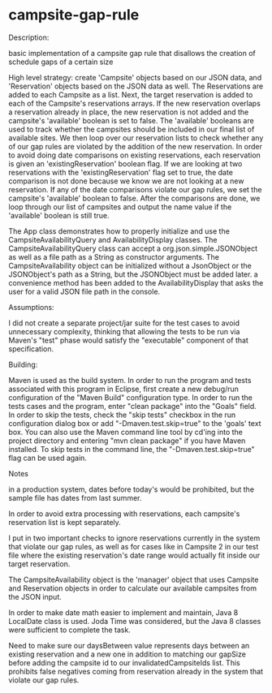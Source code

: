 # campsite-gap-rule
Description:

basic implementation of a campsite gap rule that disallows the creation of schedule gaps of a certain size

High level strategy: create 'Campsite' objects based on our JSON data, and 'Reservation' objects based on the JSON data as well. The Reservations are added to each Campsite as a list.  Next, the target reservation is added to each of the Campsite's reservations arrays.  If the new reservation overlaps a reservation already in place, the new reservation is not added and the campsite's 'available' boolean is set to false.  The 'available' booleans are used to track whether the campsites should be included in our final list of available sites.  We then loop over our reservation lists to check whether any of our gap rules are violated by the addition of the new reservation.  In order to avoid doing date comparisons on existing reservations, each reservation is given an 'existingReservation' boolean flag. If we are looking at two reservations with the 'existingReservation' flag set to true, the date comparison is not done because we know we are not looking at a new reservation.  If any of the date comparisons violate our gap rules, we set the campsite's 'available' boolean to false.  After the comparisons are done, we loop through our list of campsites and output the name value if the 'available' boolean is still true.          

The App class demonstrates how to properly initialize and use the CampsiteAvailabilityQuery and AvailabilityDisplay classes. The CampsiteAvailabilityQuery class can accept a org.json.simple.JSONObject as well as a file path as a String as constructor arguments. The CampsiteAvailability object can be  initialized without a JsonObject or the JSONObject's path as a String, but the JSONObject must be added later.  a convenience method has been added to the AvailabilityDisplay that asks the user for a valid JSON file path in the console.      

Assumptions: 

I did not create a separate project/jar suite for the test cases to avoid unnecessary complexity, thinking that allowing the tests to be run via Maven's "test" phase would satisfy the "executable" component of that specification.    

Building: 

Maven is used as the build system.  In order to run the program and tests associated with this program in Eclipse, first create a new debug/run configuration of the "Maven Build" configuration type.   In order to run the tests cases and the program, enter "clean package" into the "Goals" field.  In order to skip the tests, check the "skip tests" checkbox in the run configuration dialog box or add "-Dmaven.test.skip=true" to the 'goals' text box.  You can also use the Maven command line tool by cd'ing into the project directory and entering "mvn clean package" if you have Maven installed.  To skip tests in the command line, the "-Dmaven.test.skip=true" flag can be used again.           
      
      
Notes

in a production system, dates before today's would be prohibited, but the sample file has dates from last summer.

In order to avoid extra processing with reservations, each campsite's reservation list is kept separately.  

I put in two important checks to ignore reservations currently in the system that violate our gap rules, as well as for cases like in Campsite 2 in our test file where the existing reservation's date range would actually fit inside our target reservation.  

The CampsiteAvailability object is the 'manager' object that uses Campsite and Reservation objects in order to calculate our available campsites from the JSON input.  

In order to make date math easier to implement and maintain, Java 8 LocalDate class is used.  Joda Time was considered, but the Java 8 classes were sufficient to complete the task.

Need to make sure our daysBetween value represents days between an existing reservation and a new one in addition to matching our gapSize before adding the campsite id to our invalidatedCampsiteIds list. This prohibits false negatives coming from reservation already in the system that violate our gap rules.